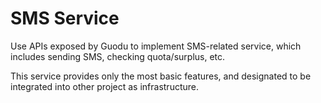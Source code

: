 # SMS Service
Use APIs exposed by Guodu to implement SMS-related service, which includes sending SMS, checking quota/surplus, etc.

This service provides only the most basic features, and designated to be integrated into other project as infrastructure. 